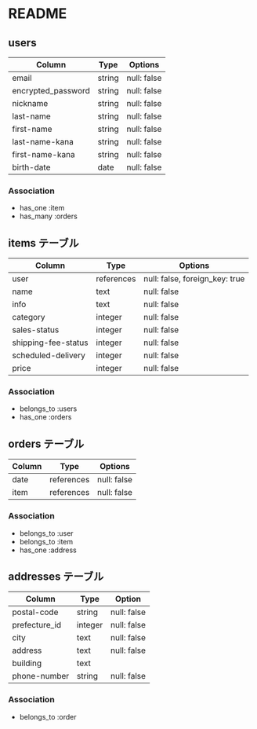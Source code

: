 # README

## users

| Column             | Type   | Options     |
|--------------------|--------|-------------|
| email              | string | null: false |
| encrypted_password | string | null: false |
| nickname           | string | null: false |
| last-name          | string | null: false |
| first-name         | string | null: false |
| last-name-kana     | string | null: false |
| first-name-kana    | string | null: false |
| birth-date         | date   | null: false |

### Association

- has_one :item
- has_many :orders

## items テーブル

| Column              | Type       | Options                        |
|---------------------|------------|--------------------------------|
| user                | references | null: false, foreign_key: true |
| name                | text       | null: false                    |
| info                | text       | null: false                    |
| category            | integer    | null: false                    |
| sales-status        | integer    | null: false                    |
| shipping-fee-status | integer    | null: false                    |
| scheduled-delivery  | integer    | null: false                    |
| price               | integer    | null: false                    |

### Association

- belongs_to :users
- has_one :orders

## orders テーブル

| Column | Type       | Options                        |
|--------|------------|--------------------------------|
| date   | references | null: false                    |
| item   | references | null: false                    |

### Association

- belongs_to :user
- belongs_to :item
- has_one :address

## addresses テーブル

| Column        | Type     | Option      |
|---------------|----------|-------------|
| postal-code   | string   | null: false |
| prefecture_id | integer  | null: false |
| city          | text     | null: false |
| address       | text     | null: false |
| building      | text     |             |
| phone-number  | string   | null: false |

### Association

- belongs_to :order